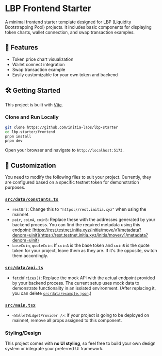 # LBP Frontend Starter

A minimal frontend starter template designed for LBP (Liquidity Bootstrapping Pool) projects. It includes basic components for displaying token charts, wallet connection, and swap transaction examples.

## 🚀 Features

- Token price chart visualization
- Wallet connect integration
- Swap transaction example
- Easily customizable for your own token and backend

## 🛠 Getting Started

This project is built with [Vite](https://vitejs.dev/).

### Clone and Run Locally

```bash
git clone https://github.com/initia-labs/lbp-starter
cd lbp-starter/frontend
pnpm install
pnpm dev
```

Open your browser and navigate to `http://localhost:5173`.

## 🔧 Customization

You need to modify the following files to suit your project. Currently, they are configured based on a specific testnet token for demonstration purposes.

### [`src/data/constants.ts`](src/data/constants.ts)

- `restUrl`: Change this to `"https://rest.initia.xyz"` when using the mainnet.
- `pair`, `coinA`, `coinB`: Replace these with the addresses generated by your backend process. You can find the required metadata using this endpoint: [https://rest.testnet.initia.xyz/initia/move/v1/metadata?denom=uinit](https://rest.testnet.initia.xyz/initia/move/v1/metadata?denom=uinit)
- `baseCoin`, `quoteCoin`: If `coinA` is the base token and `coinB` is the quote token for your project, leave them as they are. If it's the opposite, switch them accordingly.

### [`src/data/api.ts`](src/data/api.ts)

- `fetchPrices()`: Replace the mock API with the actual endpoint provided by your backend process. The current setup uses mock data to demonstrate functionality in an isolated environment. (After replacing it, you can delete [`src/data/example.json`](src/data/example.json).)

### [`src/main.tsx`](src/main.tsx)

- `<WalletWidgetProvider />`: If your project is going to be deployed on mainnet, remove all props assigned to this component.

### Styling/Design

This project comes with **no UI styling**, so feel free to build your own design system or integrate your preferred UI framework.
